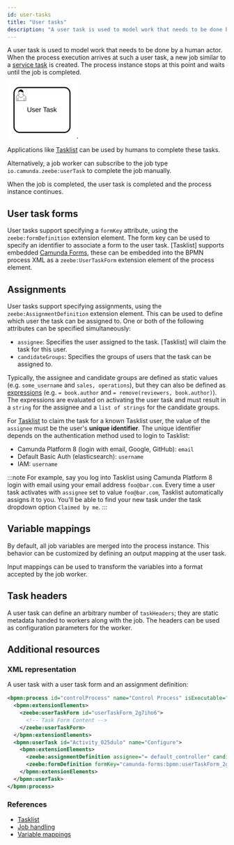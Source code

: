 ```yaml
---
id: user-tasks
title: "User tasks"
description: "A user task is used to model work that needs to be done by a human actor."
---
```


A user task is used to model work that needs to be done by a human actor. When
the process execution arrives at such a user task, a new job similar to a
[service task](/components/modeler/bpmn/service-tasks/service-tasks.md) is created. The process instance
stops at this point and waits until the job is completed.

![user-task](assets/user-task.png)

Applications like [Tasklist](/components/tasklist/introduction.md) can be used by humans to complete these tasks.

Alternatively, a job worker can subscribe to the job type
`io.camunda.zeebe:userTask` to complete the job manually.

When the job is completed, the user task is completed and the process
instance continues.

## User task forms

User tasks support specifying a `formKey` attribute, using the
`zeebe:formDefinition` extension element. The form key can be used to specify
an identifier to associate a form to the user task. [Tasklist] supports
embedded [Camunda Forms](/guides/utilizing-forms.md),
these can be embedded into the BPMN process XML as a `zeebe:UserTaskForm`
extension element of the process element.

## Assignments

User tasks support specifying assignments, using the `zeebe:AssignmentDefinition` extension element.
This can be used to define which user the task can be assigned to. One or both of the following
attributes can be specified simultaneously:
- `assignee`: Specifies the user assigned to the task. [Tasklist] will claim the task for this user.
- `candidateGroups`: Specifies the groups of users that the task can be assigned to.

Typically, the assignee and candidate groups are defined as static values (e.g. `some_username` and
`sales, operations`), but they can also be defined as
[expressions](/components/concepts/expressions.md) (e.g. `= book.author` and `= remove(reviewers,
book.author)`). The expressions are evaluated on activating the user task and must result in a
`string` for the assignee and a `list of strings` for the candidate groups.

For [Tasklist](/components/tasklist/introduction.md) to claim the task for a known Tasklist user, 
the value of the `assignee` must be the user's **unique identifier**.
The unique identifier depends on the authentication method used to login to Tasklist:
- Camunda Platform 8 (login with email, Google, GitHub): `email`
- Default Basic Auth (elasticsearch): `username`
- IAM: `username`

:::note
For example, say you log into Tasklist using Camunda Platform 8 login with email using your email address `foo@bar.com`. Every time a user task activates with `assignee` set to value `foo@bar.com`, Tasklist automatically assigns it to you. You'll be able to find your new task under the task dropdown option `Claimed by me`.
:::

## Variable mappings

By default, all job variables are merged into the process instance. This
behavior can be customized by defining an output mapping at the user task.

Input mappings can be used to transform the variables into a format accepted by the job worker.

## Task headers

A user task can define an arbitrary number of `taskHeaders`; they are static
metadata handed to workers along with the job. The headers can be used
as configuration parameters for the worker.

## Additional resources

### XML representation

A user task with a user task form and an assignment definition:

```xml
<bpmn:process id="controlProcess" name="Control Process" isExecutable="true">
  <bpmn:extensionElements>
    <zeebe:userTaskForm id="userTaskForm_2g7iho6">
      <!-- Task Form Content -->
    </zeebe:userTaskForm>
  </bpmn:extensionElements>
  <bpmn:userTask id="Activity_025dulo" name="Configure">
    <bpmn:extensionElements>
      <zeebe:assignmentDefinition assignee="= default_controller" candidateGroups="controllers, auditors" />
      <zeebe:formDefinition formKey="camunda-forms:bpmn:userTaskForm_2g7iho6" />
    </bpmn:extensionElements>
  </bpmn:userTask>
</bpmn:process>
```

### References

- [Tasklist](/components/tasklist/introduction.md)
- [Job handling](/components/concepts/job-workers.md)
- [Variable mappings](/components/concepts/variables.md#inputoutput-variable-mappings)
